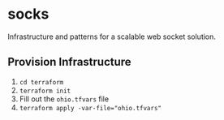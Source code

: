 # socks
Infrastructure and patterns for a scalable web socket solution.


## Provision Infrastructure
1. `cd terraform`
1. `terraform init`
1. Fill out the `ohio.tfvars` file
1. `terraform apply -var-file="ohio.tfvars"`